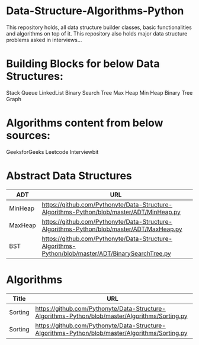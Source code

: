 # Data-Structure-Algorithms-Python
This repository holds, all data structure builder classes, basic functionalities and algorithms on top of it. 
This repository also holds major data structure problems asked in interviews...

# Building Blocks for below Data Structures:
Stack
Queue
LinkedList
Binary Search Tree
Max Heap
Min Heap
Binary Tree
Graph


# Algorithms content from below sources:
GeeksforGeeks
Leetcode
Interviewbit


# Abstract Data Structures
| ADT | URL |
| --- | --- |
| MinHeap | https://github.com/Pythonyte/Data-Structure-Algorithms-Python/blob/master/ADT/MinHeap.py |
| MaxHeap | https://github.com/Pythonyte/Data-Structure-Algorithms-Python/blob/master/ADT/MaxHeap.py |
| BST | https://github.com/Pythonyte/Data-Structure-Algorithms-Python/blob/master/ADT/BinarySearchTree.py |

# Algorithms
| Title | URL |
| --- | --- |
| Sorting | https://github.com/Pythonyte/Data-Structure-Algorithms-Python/blob/master/Algorithms/Sorting.py |
| Sorting | https://github.com/Pythonyte/Data-Structure-Algorithms-Python/blob/master/Algorithms/Sorting.py |
